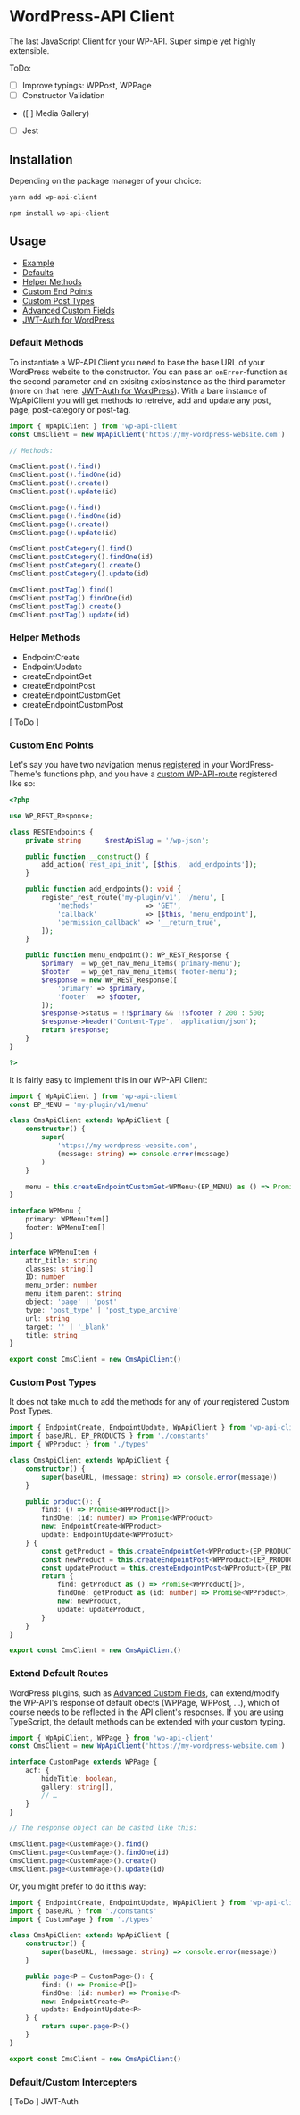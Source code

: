 # WordPress-API Client

The last JavaScript Client for your WP-API. Super simple yet highly extensible.

ToDo:

- [ ] Improve typings: WPPost, WPPage
- [ ] Constructor Validation
- ([ ] Media Gallery)
- [ ] Jest

## Installation

Depending on the package manager of your choice:

```bash
yarn add wp-api-client
```

```bash
npm install wp-api-client
```

## Usage

- [Example](https://github.com/dkress59/wp-api-client#basic-example)
- [Defaults](https://github.com/dkress59/wp-api-client#default-methods)
- [Helper Methods](https://github.com/dkress59/wp-api-client#helper-methods)
- [Custom End Points](https://github.com/dkress59/wp-api-client#custom-end-points)
- [Custom Post Types](https://github.com/dkress59/wp-api-client#custom-post-types)
- [Advanced Custom Fields](https://github.com/dkress59/wp-api-client#extend-default-routes)
- [JWT-Auth for WordPress](https://github.com/dkress59/wp-api-client#default-custom-interceptors)

### Default Methods

To instantiate a WP-API Client you need to base the base URL of your WordPress website to the constructor. You can pass an `onError`-function as the second parameter and an exisitng axiosInstance as the third parameter (more on that here: [JWT-Auth for WordPress](https://github.com/dkress59/wp-api-client#jwt-auth-for-wordpress)).
With a bare instance of WpApiClient you will get methods to retreive, add and update any post, page, post-category or post-tag.

```typescript
import { WpApiClient } from 'wp-api-client'
const CmsClient = new WpApiClient('https://my-wordpress-website.com')

// Methods:

CmsClient.post().find()
CmsClient.post().findOne(id)
CmsClient.post().create()
CmsClient.post().update(id)

CmsClient.page().find()
CmsClient.page().findOne(id)
CmsClient.page().create()
CmsClient.page().update(id)

CmsClient.postCategory().find()
CmsClient.postCategory().findOne(id)
CmsClient.postCategory().create()
CmsClient.postCategory().update(id)

CmsClient.postTag().find()
CmsClient.postTag().findOne(id)
CmsClient.postTag().create()
CmsClient.postTag().update(id)
```

### Helper Methods

- EndpointCreate
- EndpointUpdate
- createEndpointGet
- createEndpointPost
- createEndpointCustomGet
- createEndpointCustomPost

[ ToDo ]

### Custom End Points

Let's say you have two navigation menus [registered](https://developer.wordpress.org/reference/functions/register_nav_menu/) in your WordPress-Theme's functions.php, and you have a [custom WP-API-route](https://developer.wordpress.org/reference/functions/register_rest_route/) registered like so:

```php
<?php

use WP_REST_Response;

class RESTEndpoints {
    private string      $restApiSlug = '/wp-json';

    public function __construct() {
        add_action('rest_api_init', [$this, 'add_endpoints']);
    }

    public function add_endpoints(): void {
        register_rest_route('my-plugin/v1', '/menu', [
            'methods'             => 'GET',
            'callback'            => [$this, 'menu_endpoint'],
            'permission_callback' => '__return_true',
        ]);
    }

    public function menu_endpoint(): WP_REST_Response {
        $primary  = wp_get_nav_menu_items('primary-menu');
        $footer   = wp_get_nav_menu_items('footer-menu');
        $response = new WP_REST_Response([
            'primary' => $primary,
            'footer'  => $footer,
        ]);
        $response->status = !!$primary && !!$footer ? 200 : 500;
        $response->header('Content-Type', 'application/json');
        return $response;
    }
}

?>
```

It is fairly easy to implement this in our WP-API Client:

```typescript
import { WpApiClient } from 'wp-api-client'
const EP_MENU = 'my-plugin/v1/menu'

class CmsApiClient extends WpApiClient {
    constructor() {
        super(
            'https://my-wordpress-website.com',
            (message: string) => console.error(message)
        )
    }

    menu = this.createEndpointCustomGet<WPMenu>(EP_MENU) as () => Promise<WPMenu>
}

interface WPMenu {
    primary: WPMenuItem[]
    footer: WPMenuItem[]
}

interface WPMenuItem {
    attr_title: string
    classes: string[]
    ID: number
    menu_order: number
    menu_item_parent: string
    object: 'page' | 'post'
    type: 'post_type' | 'post_type_archive'
    url: string
    target: '' | '_blank'
    title: string
}

export const CmsClient = new CmsApiClient()
```

### Custom Post Types

It does not take much to add the methods for any of your registered Custom Post Types.

```typescript
import { EndpointCreate, EndpointUpdate, WpApiClient } from 'wp-api-client'
import { baseURL, EP_PRODUCTS } from './constants'
import { WPProduct } from './types'

class CmsApiClient extends WpApiClient {
    constructor() {
        super(baseURL, (message: string) => console.error(message))
    }

    public product(): {
        find: () => Promise<WPProduct[]>
        findOne: (id: number) => Promise<WPProduct>
        new: EndpointCreate<WPProduct>
        update: EndpointUpdate<WPProduct>
    } {
        const getProduct = this.createEndpointGet<WPProduct>(EP_PRODUCTS)
        const newProduct = this.createEndpointPost<WPProduct>(EP_PRODUCTS)
        const updateProduct = this.createEndpointPost<WPProduct>(EP_PRODUCTS)
        return {
            find: getProduct as () => Promise<WPProduct[]>,
            findOne: getProduct as (id: number) => Promise<WPProduct>,
            new: newProduct,
            update: updateProduct,
        }
    }
}

export const CmsClient = new CmsApiClient()
```

### Extend Default Routes

WordPress plugins, such as [Advanced Custom Fields](https://www.advancedcustomfields.com/), can extend/modify the WP-API's response of default obects (WPPage, WPPost, …), which of course needs to be reflected in the API client's responses. If you are using TypeScript, the default methods can be extended with your custom typing.

```typescript
import { WpApiClient, WPPage } from 'wp-api-client'
const CmsClient = new WpApiClient('https://my-wordpress-website.com')

interface CustomPage extends WPPage {
    acf: {
        hideTitle: boolean,
        gallery: string[],
        // …
    }
}

// The response object can be casted like this:

CmsClient.page<CustomPage>().find()
CmsClient.page<CustomPage>().findOne(id)
CmsClient.page<CustomPage>().create()
CmsClient.page<CustomPage>().update(id)
```

Or, you might prefer to do it this way:

```typescript
import { EndpointCreate, EndpointUpdate, WpApiClient } from 'wp-api-client'
import { baseURL } from './constants'
import { CustomPage } from './types'

class CmsApiClient extends WpApiClient {
    constructor() {
        super(baseURL, (message: string) => console.error(message))
    }

    public page<P = CustomPage>(): {
        find: () => Promise<P[]>
        findOne: (id: number) => Promise<P>
        new: EndpointCreate<P>
        update: EndpointUpdate<P>
    } {
        return super.page<P>()
    }
}

export const CmsClient = new CmsApiClient()
```

### Default/Custom Intercepters

[ ToDo ]
JWT-Auth
